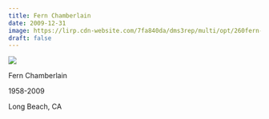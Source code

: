 ```yaml
---
title: Fern Chamberlain
date: 2009-12-31
image: https://lirp.cdn-website.com/7fa840da/dms3rep/multi/opt/260fern-chamberlain-2ed6ec4d-1920w.jpg
draft: false
---
```


![](https://lirp.cdn-website.com/7fa840da/dms3rep/multi/opt/260fern-chamberlain-2ed6ec4d-1920w.jpg)

Fern Chamberlain

1958-2009

Long Beach, CA
